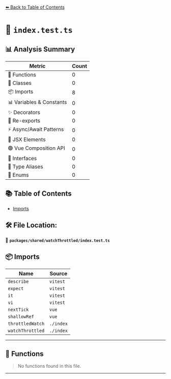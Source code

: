 [⬅️ Back to Table of Contents](../../../index.md)

# 📄 `index.test.ts`

## 📊 Analysis Summary

| Metric | Count |
|--------|-------|
| 🔧 Functions | 0 |
| 🧱 Classes | 0 |
| 📦 Imports | 8 |
| 📊 Variables & Constants | 0 |
| ✨ Decorators | 0 |
| 🔄 Re-exports | 0 |
| ⚡ Async/Await Patterns | 0 |
| 💠 JSX Elements | 0 |
| 🟢 Vue Composition API | 0 |
| 📐 Interfaces | 0 |
| 📑 Type Aliases | 0 |
| 🎯 Enums | 0 |

## 📚 Table of Contents

- [Imports](#imports)

## 🛠️ File Location:
📂 **`packages/shared/watchThrottled/index.test.ts`**

## 📦 Imports

| Name | Source |
|------|--------|
| `describe` | `vitest` |
| `expect` | `vitest` |
| `it` | `vitest` |
| `vi` | `vitest` |
| `nextTick` | `vue` |
| `shallowRef` | `vue` |
| `throttledWatch` | `./index` |
| `watchThrottled` | `./index` |


---

## 🔧 Functions

> No functions found in this file.


---